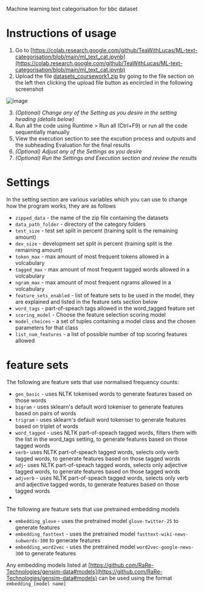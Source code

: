 Machine learning text categorisation for bbc dataset
# Instructions of usage
1. Go to [https://colab.research.google.com/github/TeaWithLucas/ML-text-categorisation/blob/main/ml_text_cat.ipynb](https://colab.research.google.com/github/TeaWithLucas/ML-text-categorisation/blob/main/ml_text_cat.ipynb)
2. Upload the file [datasets_coursework1.zip](https://github.com/TeaWithLucas/ML-text-categorisation/blob/main/datasets_coursework1.zip) by going to the file section on the left then clicking the upload file button as encircled in the following screenshot

![image](https://user-images.githubusercontent.com/18538046/115248940-0df33480-a120-11eb-9b40-07bd76789f88.png)

3. *(Optional) Change any of the Setting as you desire in the setting heading (details below)*
4. Run all the code using Runtime > Run all (Ctrl+F9) or run all the code sequentially manually
5. View the execution section to see the excution process and outputs and the subheading Evaluation for the final results
6. *(Optional) Adjust any of the Settings as you desire*
7. *(Optional) Run the Settings and Execution section and review the results*

# Settings
In the setting section are various variables which you can use to change how the program works, they are as follows
* `zipped_data` - the name of the zip file containing the datasets
* `data_path_folder` - directory of the category folders
* `test_size` - test set split in percent (training split is the remaining amount)
* `dev_size` - development set split in percent (training split is the remaining amount)
* `token_max` - max amount of most frequent tokens allowed in a volcabulary
* `tagged_max` - max amount of most frequent tagged words allowed in a volcabulary
* `ngram_max` - max amount of most frequent ngrams allowed in a volcabulary
* `feature_sets_enabled` - list of feature sets to be used in the model, they are explained and listed in the feature sets section below
* `word_tags` - part-of-speach tags allowed in the word_tagged feature set
* `scoring_model` - Choose the feature selection scoring model 
* `model_choices` - a set of tuples containing a model class and the chosen parameters for that class
* `list_num_features` - a list of possible number of top scoring features allowed

# feature sets
The following are feature sets that use normalised frequency counts:
* `gen_basic` - uses NLTK tokenised words to generate features based on those words
* `bigram` - uses sklearn's default word tokeniser to generate features based on pairs of words
* `trigram` - uses sklearn's default word tokeniser to generate features based on triplet of words
* `word_tagged` - uses NLTK part-of-speach tagged words, filters them with the list in the word_tags setting, to generate features based on those tagged words
* `verb`- uses NLTK part-of-speach tagged words, selects only verb tagged words, to generate features based on those tagged words
* `adj`- uses NLTK part-of-speach tagged words, selects only adjective tagged words, to generate features based on those tagged words
* `adjverb` - uses NLTK part-of-speach tagged words, selects only verb and adjective tagged words, to generate features based on those tagged words
* 
The following are feature sets that use pretrained embedding models

* `embedding_glove` - uses the pretrained model `glove-twitter-25` to generate features
* `embedding_fasttext` - uses the pretrained model `fasttext-wiki-news-subwords-300` to generate features
* `embedding_word2vec` - uses the pretrained model `word2vec-google-news-300` to generate features

Any embedding models listed at [https://github.com/RaRe-Technologies/gensim-data#models](https://github.com/RaRe-Technologies/gensim-data#models) can be used using the format `embedding_[model name]`
